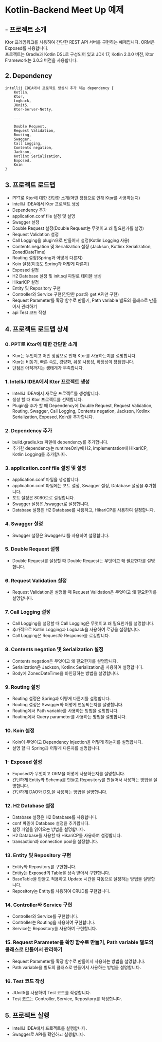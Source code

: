 # Kotlin-Backend Meet Up 예제

## - 프로젝트 소개

Ktor 프레임워크를 사용하여 간단한 REST API 서버를 구현하는 예제입니다.
ORM은 Exposed를 사용합니다.  
프로젝트는 Gradle과 Kotlin DSL로 구성되어 있고 JDK 17, Kotlin 2.0.0 버전, Ktor Framework는 3.0.3 버전을 사용합니다.

## 2. Dependency

```text
intellij IDEA에서 프로젝트 생성시 추가 하는 dependency {
    Kotlin,
    Ktor,
    Logback,
    JUnit5,
    Ktor-Server-Netty,
    
    ---
    
    Double Request,
    Request Validation,
    Routing,
    Swagger,
    Call Logging,
    Contents negation,
    Jackson,
    Kotlinx Serialization,
    Exposed,
    Koin
}
```

## 3. 프로젝트 로드맵

- PPT로 Ktor에 대한 간단한 소개(어떤 장점으로 인해 Ktor를 사용하는지)
- IntelliJ IDEA에서 Ktor 프로젝트 생성
- Dependency 추가
- application.conf file 설정 및 설명
- Swagger 설정
- Double Request 설정(Double Request는 무엇이고 왜 필요한가를 설명)
- Request Validation 설정
- Call Logging을 plugin으로 만들어서 설정(Kotlin Logging 사용)
- Contents negation 및 Serialization 설정 (Jackson, Kotlinx Serialization, ZonedDateTime)
- Routing 설정(Spring과 어떻게 다른지)
- Koin 설정(이것도 Spring과 어떻게 다른지)
- Exposed 설정
- H2 Database 설정 및 init.sql 파일로 테이블 생성
- HikariCP 설정
- Entity 및 Repository 구현
- Controller와 Service 구현(간단한 post와 get API만 구현)
- Request Parameter를 확장 함수로 만들기, Path variable 별도의 클래스로 만들어서 관리하기
- api Test 코드 작성

## 4. 프로젝트 로드맵 상세

### 0. PPT로 Ktor에 대한 간단한 소개

- Ktor는 무엇이고 어떤 장점으로 인해 Ktor를 사용하는지를 설명합니다.
- Ktor는 비동기, 빠른 속도, 경량화, 쉬운 사용성, 확장성이 장점입니다.
- 단점은 아직까지는 생태계가 부족합니다.

### 1. IntelliJ IDEA에서 Ktor 프로젝트 생성

- IntelliJ IDEA에서 새로운 프로젝트를 생성합니다.
- 생성 할 때 Ktor 프로젝트를 선택합니다.
- Plugin을 추가 할 때 Dependency에 Double Request, Request Validation, Routing, Swagger, Call Logging, Contents negation,
  Jackson, Kotlinx Serialization, Exposed, Koin을 추가합니다.

### 2. Dependency 추가

- build.gradle.kts 파일에 dependency를 추가합니다.
- 추가한 dependency는 runtimeOnly에 H2, implementation에 HikariCP, Kotlin Logging를 추가합니다.

### 3. application.conf file 설정 및 설명

- application.conf 파일을 생성합니다.
- application.conf 파일에는 포트 설정, Swagger 설정, Database 설정을 추가합니다.
- 포트 설정은 8080으로 설정합니다.
- Swagger 설정은 /swagger로 설정합니다.
- Database 설정은 H2 Database를 사용하고, HikariCP를 사용하여 설정합니다.

### 4. Swagger 설정

- Swagger 설정은 SwaggerUI를 사용하여 설정합니다.

### 5. Double Request 설정

- Double Request를 설정할 때 Double Request는 무엇이고 왜 필요한가를 설명합니다.

### 6. Request Validation 설정

- Request Validation을 설정할 때 Request Validation은 무엇이고 왜 필요한가를 설명합니다.

### 7. Call Logging 설정

- Call Logging을 설정할 때 Call Logging은 무엇이고 왜 필요한가를 설명합니다.
- 추가적으로 Kotlin Logging과 Logback을 사용하여 로깅을 설정합니다.
- Call Logging은 Request와 Response를 로깅합니다.

### 8. Contents negation 및 Serialization 설정

- Contents negation은 무엇이고 왜 필요한가를 설명합니다.
- Serialization은 Jackson, Kotlinx Serialization을 사용하여 설정합니다.
- Body에 ZonedDateTime을 바인딩하는 방법을 설명합니다.

### 9. Routing 설정

- Routing 설정은 Spring과 어떻게 다른지를 설명합니다.
- Routing 설정은 Swagger와 어떻게 연동되는지를 설명합니다.
- Routing에서 Path variable를 사용하는 방법을 설명합니다.
- Routing에서 Query parameter를 사용하는 방법을 설명합니다.

### 10. Koin 설정

- Koin이 무엇이고 Dependency Injection을 어떻게 하는지를 설명합니다.
- 설명 할 때 Spring과 어떻게 다른지를 설명합니다.

### 1- Exposed 설정

- Exposed가 무엇이고 ORM을 어떻게 사용하는지를 설명합니다.
- 간단하게 Entity와 Schema를 만들고 Repository를 만들어서 사용하는 방법을 설명합니다.
- 간단하게 DAO와 DSL을 사용하는 방법을 설명합니다.

### 12. H2 Database 설정

- Database 설정은 H2 Database를 사용합니다.
- conf 파일에 Database 설정을 추가합니다.
- 설정 파일을 읽어오는 방법을 설명합니다.
- H2 Database를 사용할 때 HikariCP를 사용하여 설정합니다.
- transaction과 connection pool을 설정합니다.

### 13. Entity 및 Repository 구현

- Entity와 Repository를 구현합니다.
- Entity는 Exposed의 Table을 상속 받아서 구현합니다.
- BaseTable을 만들고 적용하고 Update 시간을 자동으로 설정하는 방법을 설명합니다.
- Repository는 Entity를 사용하여 CRUD를 구현합니다.

### 14. Controller와 Service 구현

- Controller와 Service를 구현합니다.
- Controller는 Routing을 사용하여 구현합니다.
- Service는 Repository를 사용하여 구현합니다.

### 15. Request Parameter를 확장 함수로 만들기, Path variable 별도의 클래스로 만들어서 관리하기

- Request Parameter를 확장 함수로 만들어서 사용하는 방법을 설명합니다.
- Path variable을 별도의 클래스로 만들어서 사용하는 방법을 설명합니다.

### 16. Test 코드 작성

- JUnit5를 사용하여 Test 코드를 작성합니다.
- Test 코드는 Controller, Service, Repository를 작성합니다.

## 5. 프로젝트 실행

- IntelliJ IDEA에서 프로젝트를 실행합니다.
- Swagger로 API를 확인하고 실행합니다.